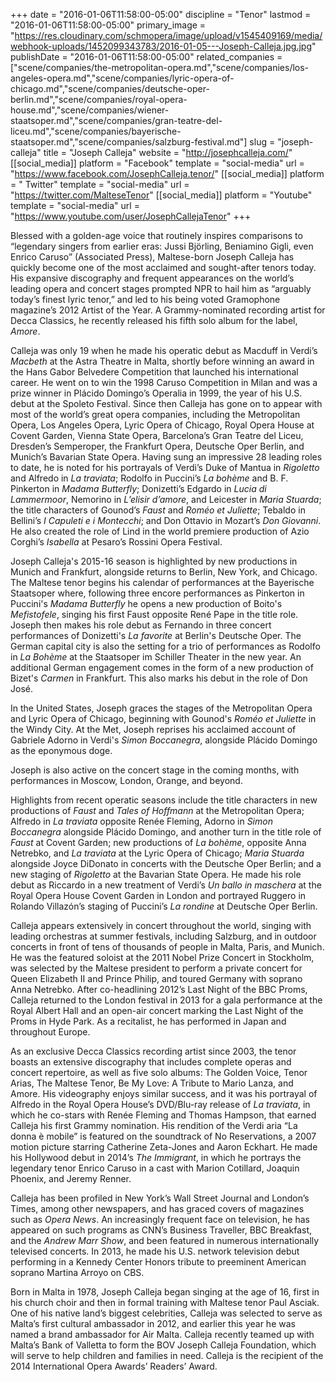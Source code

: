 +++
date = "2016-01-06T11:58:00-05:00"
discipline = "Tenor"
lastmod = "2016-01-06T11:58:00-05:00"
primary_image = "https://res.cloudinary.com/schmopera/image/upload/v1545409169/media/webhook-uploads/1452099343783/2016-01-05---Joseph-Calleja.jpg.jpg"
publishDate = "2016-01-06T11:58:00-05:00"
related_companies = ["scene/companies/the-metropolitan-opera.md","scene/companies/los-angeles-opera.md","scene/companies/lyric-opera-of-chicago.md","scene/companies/deutsche-oper-berlin.md","scene/companies/royal-opera-house.md","scene/companies/wiener-staatsoper.md","scene/companies/gran-teatre-del-liceu.md","scene/companies/bayerische-staatsoper.md","scene/companies/salzburg-festival.md"]
slug = "joseph-calleja"
title = "Joseph Calleja"
website = "http://josephcalleja.com/"
[[social_media]]
platform = "Facebook"
template = "social-media"
url = "https://www.facebook.com/JosephCalleja.tenor/"
[[social_media]]
platform = " Twitter"
template = "social-media"
url = "https://twitter.com/MalteseTenor"
[[social_media]]
platform = "Youtube"
template = "social-media"
url = "https://www.youtube.com/user/JosephCallejaTenor"
+++

Blessed with a golden-age voice that routinely inspires comparisons to “legendary singers from earlier eras: Jussi Björling, Beniamino Gigli, even Enrico Caruso” (Associated Press), Maltese-born Joseph Calleja has quickly become one of the most acclaimed and sought-after tenors today. His expansive discography and frequent appearances on the world’s leading opera and concert stages prompted NPR to hail him as “arguably today’s finest lyric tenor,” and led to his being voted Gramophone magazine’s 2012 Artist of the Year. A Grammy-nominated recording artist for Decca Classics, he recently released his fifth solo album for the label, *Amore*.

Calleja was only 19 when he made his operatic debut as Macduff in Verdi’s *Macbeth* at the Astra Theatre in Malta, shortly before winning an award in the Hans Gabor Belvedere Competition that launched his international career. He went on to win the 1998 Caruso Competition in Milan and was a prize winner in Plácido Domingo’s Operalia in 1999, the year of his U.S. debut at the Spoleto Festival. Since then Calleja has gone on to appear with most of the world’s great opera companies, including the Metropolitan Opera, Los Angeles Opera, Lyric Opera of Chicago, Royal Opera House at Covent Garden, Vienna State Opera, Barcelona’s Gran Teatre del Liceu, Dresden’s Semperoper, the Frankfurt Opera, Deutsche Oper Berlin, and Munich’s Bavarian State Opera. Having sung an impressive 28 leading roles to date, he is noted for his portrayals of Verdi’s Duke of Mantua in *Rigoletto* and Alfredo in *La traviata*; Rodolfo in Puccini’s *La bohème* and B. F. Pinkerton in *Madama Butterfly*; Donizetti’s Edgardo in *Lucia di Lammermoor*, Nemorino in *L’elisir d’amore*, and Leicester in *Maria Stuarda*; the title characters of Gounod’s *Faust* and *Roméo et Juliette*; Tebaldo in Bellini’s *I Capuleti e i Montecchi*; and Don Ottavio in Mozart’s *Don Giovanni*. He also created the role of Lind in the world premiere production of Azio Corghi’s *Isabella* at Pesaro’s Rossini Opera Festival.

Joseph Calleja's 2015-16 season is highlighted by new productions in Munich and Frankfurt, alongside returns to Berlin, New York, and Chicago. The Maltese tenor begins his calendar of performances at the Bayerische Staatsoper where, following three encore performances as Pinkerton in Puccini's *Madama Butterfly* he opens a new production of Boito's *Mefistofele*, singing his first Faust opposite René Pape in the title role. Joseph then makes his role debut as Fernando in three concert performances of Donizetti's *La favorite* at Berlin's Deutsche Oper. The German capital city is also the setting for a trio of performances as Rodolfo in *La Bohème* at the Staatsoper im Schiller Theater in the new year. An additional German engagement comes in the form of a new production of Bizet's *Carmen* in Frankfurt. This also marks his debut in the role of Don José.

In the United States, Joseph graces the stages of the Metropolitan Opera and Lyric Opera of Chicago, beginning with Gounod's *Roméo et Juliette* in the Windy City. At the Met, Joseph reprises his acclaimed account of Gabriele Adorno in Verdi's *Simon Boccanegra*, alongside Plácido Domingo as the eponymous doge.

Joseph is also active on the concert stage in the coming months, with performances in Moscow, London, Orange, and beyond.

Highlights from recent operatic seasons include the title characters in new productions of *Faust* and *Tales of Hoffmann* at the Metropolitan Opera; Alfredo in *La traviata* opposite Renée Fleming, Adorno in *Simon Boccanegra* alongside Plácido Domingo, and another turn in the title role of *Faust* at Covent Garden; new productions of *La bohème*, opposite Anna Netrebko, and *La traviata* at the Lyric Opera of Chicago; *Maria Stuarda* alongside Joyce DiDonato in concerts with the Deutsche Oper Berlin; and a new staging of *Rigoletto* at the Bavarian State Opera. He made his role debut as Riccardo in a new treatment of Verdi’s *Un ballo in maschera* at the Royal Opera House Covent Garden in London and portrayed Ruggero in Rolando Villazón’s staging of Puccini’s *La rondine* at Deutsche Oper Berlin.

Calleja appears extensively in concert throughout the world, singing with leading orchestras at summer festivals, including Salzburg, and in outdoor concerts in front of tens of thousands of people in Malta, Paris, and Munich. He was the featured soloist at the 2011 Nobel Prize Concert in Stockholm, was selected by the Maltese president to perform a private concert for Queen Elizabeth II and Prince Philip, and toured Germany with soprano Anna Netrebko. After co-headlining 2012’s Last Night of the BBC Proms, Calleja returned to the London festival in 2013 for a gala performance at the Royal Albert Hall and an open-air concert marking the Last Night of the Proms in Hyde Park. As a recitalist, he has performed in Japan and throughout Europe.

As an exclusive Decca Classics recording artist since 2003, the tenor boasts an extensive discography that includes complete operas and concert repertoire, as well as five solo albums: The Golden Voice, Tenor Arias, The Maltese Tenor, Be My Love: A Tribute to Mario Lanza, and Amore. His videography enjoys similar success, and it was his portrayal of Alfredo in the Royal Opera House’s DVD/Blu-ray release of *La traviata*, in which he co-stars with Renée Fleming and Thomas Hampson, that earned Calleja his first Grammy nomination. His rendition of the Verdi aria “La donna è mobile” is featured on the soundtrack of No Reservations, a 2007 motion picture starring Catherine Zeta-Jones and Aaron Eckhart. He made his Hollywood debut in 2014’s *The Immigrant*, in which he portrays the legendary tenor Enrico Caruso in a cast with Marion Cotillard, Joaquin Phoenix, and Jeremy Renner.

Calleja has been profiled in New York’s Wall Street Journal and London’s Times, among other newspapers, and has graced covers of magazines such as *Opera News*. An increasingly frequent face on television, he has appeared on such programs as CNN’s Business Traveller, BBC Breakfast, and the *Andrew Marr Show*, and been featured in numerous internationally televised concerts. In 2013, he made his U.S. network television debut performing in a Kennedy Center Honors tribute to preeminent American soprano Martina Arroyo on CBS.

Born in Malta in 1978, Joseph Calleja began singing at the age of 16, first in his church choir and then in formal training with Maltese tenor Paul Asciak. One of his native land’s biggest celebrities, Calleja was selected to serve as Malta’s first cultural ambassador in 2012, and earlier this year he was named a brand ambassador for Air Malta. Calleja recently teamed up with Malta’s Bank of Valletta to form the BOV Joseph Calleja Foundation, which will serve to help children and families in need. Calleja is the recipient of the 2014 International Opera Awards’ Readers’ Award.
